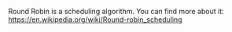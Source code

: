 Round Robin is a scheduling algorithm.
You can find more about it: 
https://en.wikipedia.org/wiki/Round-robin_scheduling
